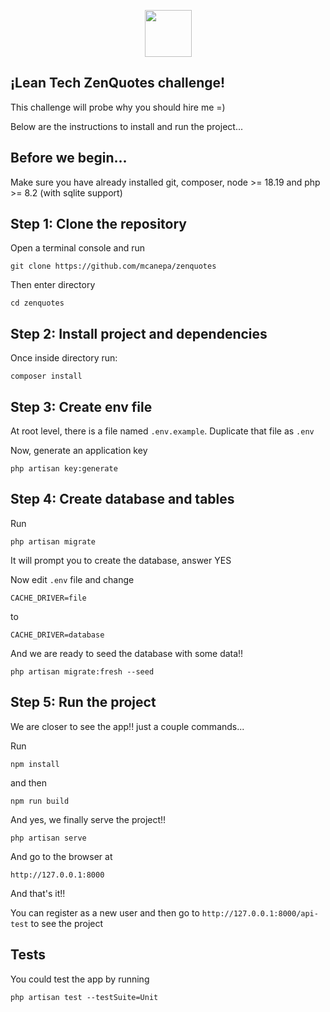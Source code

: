 <p align="center">
	<img src="https://assets-global.website-files.com/636a549426aa8438b3b45fa8/63a20e5d67b32963e1f483b0_Tech_Color.svg" alt="" height="75">
</p>


## ¡Lean Tech ZenQuotes challenge!

This challenge will probe why you should hire me =)

Below are the instructions to install and run the project...

## Before we begin...

Make sure you have already installed git, composer, node >= 18.19 and php >= 8.2 (with sqlite support)

## Step 1: Clone the repository

Open a terminal console and run

```
git clone https://github.com/mcanepa/zenquotes
```

Then enter directory

```
cd zenquotes
```

## Step 2: Install project and dependencies

Once inside directory run:

```
composer install
```

## Step 3: Create env file

At root level, there is a file named `.env.example`. Duplicate that file as ```.env```

Now, generate an application key

```
php artisan key:generate
```

## Step 4: Create database and tables

Run

```
php artisan migrate
```

It will prompt you to create the database, answer YES

Now edit `.env` file and change

```
CACHE_DRIVER=file
```

to

```
CACHE_DRIVER=database
```

And we are ready to seed the database with some data!!

```
php artisan migrate:fresh --seed
```

## Step 5: Run the project

We are closer to see the app!! just a couple commands...

Run

```
npm install
```

and then

```
npm run build
```

And yes, we finally serve the project!!

```
php artisan serve
```

And go to the browser at

```
http://127.0.0.1:8000
```

And that's it!!

You can register as a new user and then go to `http://127.0.0.1:8000/api-test` to see the project

## Tests

You could test the app by running

```
php artisan test --testSuite=Unit
```
